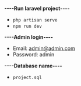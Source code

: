 **----Run laravel project----**
- `php artisan serve`
- `npm run dev`

**----Admin login----**
- Email: admin@admin.com
- Password: admin

**----Database name----**
- `project.sql`
